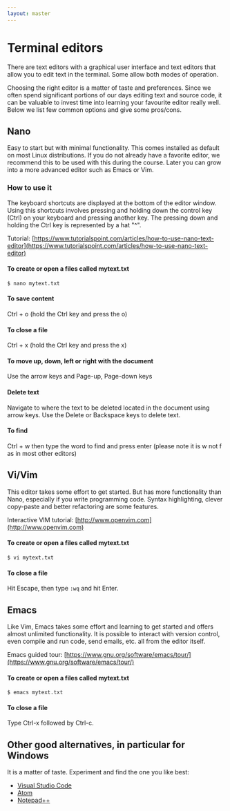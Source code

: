 ```yaml
---
layout: master
---
```


# Terminal editors

There are text editors with a graphical user interface and text editors that
allow you to edit text in the terminal. Some allow both modes of operation.

Choosing the right editor is a matter of taste and preferences. Since we often
spend significant portions of our days editing text and source code, it can be
valuable to invest time into learning your favourite editor really well. Below
we list few common options and give some pros/cons.


## Nano

Easy to start but with minimal functionality. This comes installed as default
on most Linux distributions.  If you do not already have a favorite editor, we
recommend this to be used with this during the course. Later you can grow into a more
advanced editor such as Emacs or Vim.


### How to use it

The keyboard shortcuts are displayed at the bottom of the editor window. Using
this shortcuts involves pressing and holding down the control key (Ctrl) on
your keyboard and pressing another key. The pressing down and holding the Ctrl
key is represented by a hat "^".

Tutorial: [https://www.tutorialspoint.com/articles/how-to-use-nano-text-editor](https://www.tutorialspoint.com/articles/how-to-use-nano-text-editor)

#### To create or open a files called mytext.txt

```shell
$ nano mytext.txt
```

#### To save content

Ctrl + o (hold the Ctrl key and press the o)

#### To close a file

Ctrl + x (hold the Ctrl key and press the x)

#### To move up, down, left or right with the document

Use the arrow keys and Page-up, Page-down keys

#### Delete text

Navigate to where the text to be deleted located in the document using arrow keys. Use the Delete or Backspace keys to delete text.

#### To find

Ctrl + w then type the word to find and press enter (please note it is w not f as in most other editors)


## Vi/Vim

This editor takes some effort to get started. But has more functionality
than Nano, especially if you write programming code. Syntax highlighting,
clever copy-paste and better refactoring are some features.

Interactive VIM tutorial: [http://www.openvim.com](http://www.openvim.com)

#### To create or open a files called mytext.txt

```shell
$ vi mytext.txt
```

#### To close a file

Hit Escape, then type `:wq` and hit Enter.


## Emacs

Like Vim, Emacs takes some effort and learning to get started and offers almost unlimited
functionality. It is possible to interact with version control, even compile and run code,
send emails, etc. all from the editor itself.

Emacs guided tour: [https://www.gnu.org/software/emacs/tour/](https://www.gnu.org/software/emacs/tour/)

#### To create or open a files called mytext.txt

```shell
$ emacs mytext.txt
```

#### To close a file

Type Ctrl-x followed by Ctrl-c.


## Other good alternatives, in particular for Windows

It is a matter of taste. Experiment and find the one you like best:

- [Visual Studio Code](https://code.visualstudio.com)
- [Atom](https://atom.io)
- [Notepad++](https://notepad-plus-plus.org)

